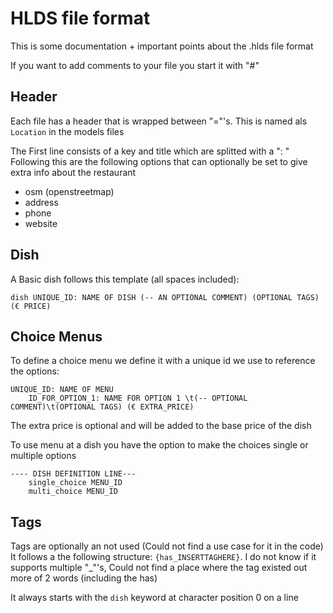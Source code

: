 # HLDS file format

This is some documentation + important points about the .hlds file format

If you want to add comments to your file you start it with "#"

## Header

Each file has a header that is wrapped between "="'s.
This is named als `Location` in the models files

The First line consists of a key and title which are splitted with a ": "
Following this are the following options that can optionally be set to give extra info about the restaurant
- osm (openstreetmap)
- address
- phone
- website

## Dish

A Basic dish follows this template (all spaces included):
```text
dish UNIQUE_ID: NAME OF DISH (-- AN OPTIONAL COMMENT) (OPTIONAL TAGS) (€ PRICE)
```

## Choice Menus

To define a choice menu we define it with a unique id we use to reference the options:
```
UNIQUE_ID: NAME OF MENU
    ID_FOR_OPTION_1: NAME FOR OPTION 1 \t(-- OPTIONAL COMMENT)\t(OPTIONAL TAGS) (€ EXTRA_PRICE)
```

The extra price is optional and will be added to the base price of the dish

To use menu at a dish you have the option to make the choices single or multiple options
```
---- DISH DEFINITION LINE---
    single_choice MENU_ID
    multi_choice MENU_ID
```

## Tags
Tags are optionally an not used (Could not find a use case for it in the code)
It follows a the following structure: `{has_INSERTTAGHERE}`. I do not know if it supports multiple "_"'s, Could not find a place where the tag existed out more of 2 words (including the has)

It always starts with the `dish` keyword at character position 0 on a line
